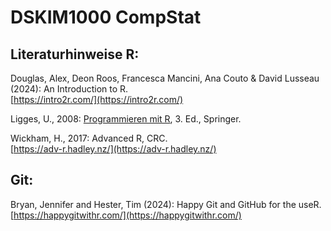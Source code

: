 # DSKIM1000 CompStat

## Literaturhinweise R:

Douglas, Alex, Deon Roos, Francesca Mancini, Ana Couto & David Lusseau (2024): An Introduction to R.</br>
[https://intro2r.com/](https://intro2r.com/)

Ligges, U., 2008: [Programmieren mit R](https://link.springer.com/book/10.1007/978-3-540-79998-6), 3. Ed., Springer.</br>

Wickham, H., 2017: Advanced R, CRC.</br>
[https://adv-r.hadley.nz/](https://adv-r.hadley.nz/)

## Git:

Bryan, Jennifer and Hester, Tim (2024): Happy Git and GitHub for the useR.</br>
[https://happygitwithr.com/](https://happygitwithr.com/)
